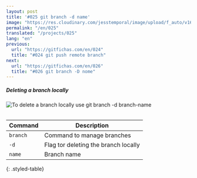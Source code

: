 ```yaml
---
layout: post
title: '#025 git branch -d name'
image: "https://res.cloudinary.com/jesstemporal/image/upload/f_auto/v1642878598/gitfichas/en/025/thumbnail_rv0hvz.jpg"
permalink: "/en/025"
translated: "/projects/025"
lang: "en"
previous:
  url: "https://gitfichas.com/en/024"
  title: "#024 git push remote branch"
next:
  url: "https://gitfichas.com/en/026"
  title: "#026 git branch -D nome"
---
```

##### Deleting a branch locally

<img alt="To delete a branch locally use git branch -d branch-name" src="https://res.cloudinary.com/jesstemporal/image/upload/v1642878598/gitfichas/en/025/full_y63nz8.jpg"><br><br>

| Command | Description |
|---------|-------------|
| `branch` | Command to manage branches |
| `-d` | Flag tor deleting the branch locally |
| `name` | Branch name |
{: .styled-table}
